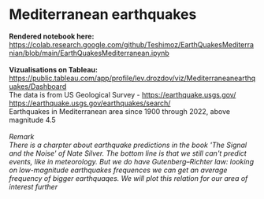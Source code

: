 # Mediterranean earthquakes
<b>Rendered notebook here:</b><br>
https://colab.research.google.com/github/Teshimoz/EarthQuakesMediterranian/blob/main/EarthQuakesMediterranean.ipynb
<br><br>
<b>Vizualisations on Tableau:</b><br>
https://public.tableau.com/app/profile/lev.drozdov/viz/Mediterraneanearthquakes/Dashboard
<br>
The data is from US Geological Survey - https://earthquake.usgs.gov/
https://earthquake.usgs.gov/earthquakes/search/
<br>
Earthquakes in Mediterranean area since 1900 through 2022, above magnitude 4.5
<br><br>
<i>Remark<br>
There is a charpter about earthquake predictions in the book 'The Signal and the Noise' of Nate Silver. The bottom line is that we still can't predict events, like in meteorology. But we do have Gutenberg–Richter law:
looking on low-magnitude earthquakes frequences we can get an average frequency of bigger earthquaqes.
We will plot this relation for our area of interest further
</i>
<br>

